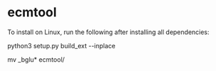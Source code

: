 # ecmtool

To install on Linux, run the following after installing all dependencies:

python3 setup.py build_ext --inplace

mv _bglu* ecmtool/
